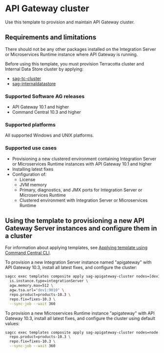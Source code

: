 <!-- Copyright 2013 - 2018 Software AG, Darmstadt, Germany and/or its licensors

   SPDX-License-Identifier: Apache-2.0

    Licensed under the Apache License, Version 2.0 (the "License");

    you may not use this file except in compliance with the License.

    You may obtain a copy of the License at

        http://www.apache.org/licenses/LICENSE-2.0

    Unless required by applicable law or agreed to in writing, software

    distributed under the License is distributed on an "AS IS" BASIS,

     WITHOUT WARRANTIES OR CONDITIONS OF ANY KIND, either express or implied.

     See the License for the specific language governing permissions and

     limitations under the License.                                                  

-->

# API Gateway cluster

Use this template to provision and maintain API Gateway cluster.

## Requirements and limitations

There should not be any other packages installed on the Integration Server or Microservices Runtime instance where API Gateway is running.

Before using this template, you must provision Terracotta cluster and Internal Data Store cluster by applying:
* [sag-tc-cluster](../sag-tc-cluster/)
* [sag-internaldatastore](../sag-internaldatastore/)

### Supported Software AG releases

* API Gateway 10.1 and higher
* Command Central 10.3 and higher

### Supported platforms

All supported Windows and UNIX platforms.

### Supported use cases

* Provisioning a new clustered environment containing Integration Server or Microservices Runtime instances with API Gateway 10.1 and higher
* Installing latest fixes
* Configuration of:
  * License
  * JVM memory
  * Primary, diagnostics, and JMX ports for Integration Server or Microservices Runtime
  * Clustered environment with Integration Server or Microservices Runtime

## Using the template to provisioning a new API Gateway Server instances and configure them in a cluster

For information about applying templates, see [Applying template using Command Central CLI](https://github.com/SoftwareAG/sagdevops-templates/wiki/Using-default-templates#applying-template-using-command-central-cli).

To provision a new Integration Server instance named "apigateway" with API Gateway 10.3, install all latest fixes, and configure the cluster:

```bash
sagcc exec templates composite apply sag-apigateway-cluster nodes=[dev1, dev2] \
  is.instance.type=integrationServer \
  agw.memory.max=512 \ 
  agw.tsa.url="dev1:9010" \
  repo.product=products-10.3 \
  repo.fix=fixes-10.3 \
  --sync-job --wait 360
```

To provision a new Microservices Runtime instance "apigateway" with API Gateway 10.3, install all latest fixes, and configure the cluster using default values:

```bash
sagcc exec templates composite apply sag-apigateway-cluster nodes=node \
  repo.product=products-10.3 \
  repo.fix=fixes-10.3 \
  --sync-job --wait 360
```
